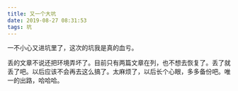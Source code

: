 ```yaml
---
title: 又一个大坑
date: 2019-08-27 08:31:53
tags: 坑
---
```


一不小心又进坑里了，这次的坑我是真的血亏。



<!--more-->



丢的文章不说还把环境弄坏了。目前只有两篇文章在列，也不想去恢复了。丢了就丢了吧。以后应该不会再去这么搞了。太麻烦了，以后长个心眼，多多备份吧。唯一的出路，哈哈哈。